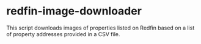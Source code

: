 # redfin-image-downloader
This script downloads images of properties listed on Redfin based on a list of property addresses provided in a CSV file.
